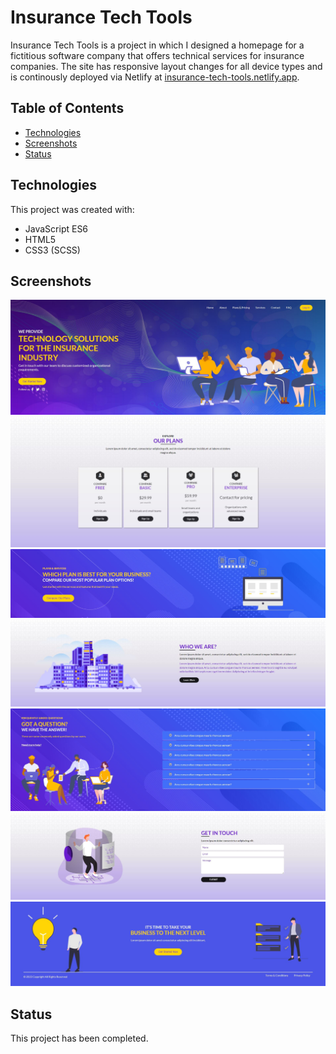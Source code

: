 # Insurance Tech Tools

Insurance Tech Tools is a project in which I designed a homepage for a fictitious software company that offers technical services for insurance companies. The site has responsive layout changes for all device types and is continously deployed via Netlify at [insurance-tech-tools.netlify.app](https://insurance-tech-tools.netlify.app/).

## Table of Contents

- [Technologies](#technologies)
- [Screenshots](#screenshots)
- [Status](#status)

## Technologies

This project was created with:

- JavaScript ES6
- HTML5
- CSS3 (SCSS)

## Screenshots

![Insurance Tech Tools Header](resources/images/screenshots/header.jpg)
![Insurance Tech Tools Plans](resources/images/screenshots/plans.jpg)
![Insurance Tech Tools Services](resources/images/screenshots/services.jpg)
![Insurance Tech Tools About](resources/images/screenshots/about.jpg)
![Insurance Tech Tools FAQs](resources/images/screenshots/faqs.jpg)
![Insurance Tech Tools Contact](resources/images/screenshots/contact.jpg)
![Insurance Tech Tools Footer](resources/images/screenshots/footer.jpg)

## Status

This project has been completed.